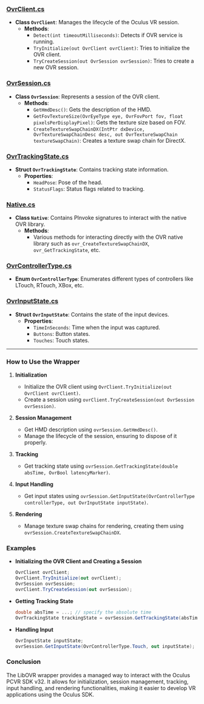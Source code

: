 ### [OvrClient.cs](https://github.com/DevOculus-Meta-Quest/LibOVR/blob/main/src/LibOVR/OvrClient.cs)
- **Class `OvrClient`**: Manages the lifecycle of the Oculus VR session.
  - **Methods**:
    - `Detect(int timeoutMilliseconds)`: Detects if OVR service is running.
    - `TryInitialize(out OvrClient ovrClient)`: Tries to initialize the OVR client.
    - `TryCreateSession(out OvrSession ovrSession)`: Tries to create a new OVR session.

### [OvrSession.cs](https://github.com/DevOculus-Meta-Quest/LibOVR/blob/main/src/LibOVR/OvrSession.cs)
- **Class `OvrSession`**: Represents a session of the OVR client.
  - **Methods**:
    - `GetHmdDesc()`: Gets the description of the HMD.
    - `GetFovTextureSize(OvrEyeType eye, OvrFovPort fov, float pixelsPerDisplayPixel)`: Gets the texture size based on FOV.
    - `CreateTextureSwapChainDX(IntPtr dxDevice, OvrTextureSwapChainDesc desc, out OvrTextureSwapChain textureSwapChain)`: Creates a texture swap chain for DirectX.

### [OvrTrackingState.cs](https://github.com/DevOculus-Meta-Quest/LibOVR/blob/main/src/LibOVR/OvrTrackingState.cs)
- **Struct `OvrTrackingState`**: Contains tracking state information.
  - **Properties**:
    - `HeadPose`: Pose of the head.
    - `StatusFlags`: Status flags related to tracking.

### [Native.cs](https://github.com/DevOculus-Meta-Quest/LibOVR/blob/main/src/LibOVR/Native.cs)
- **Class `Native`**: Contains PInvoke signatures to interact with the native OVR library.
  - **Methods**:
    - Various methods for interacting directly with the OVR native library such as `ovr_CreateTextureSwapChainDX`, `ovr_GetTrackingState`, etc.

### [OvrControllerType.cs](https://github.com/DevOculus-Meta-Quest/LibOVR/blob/main/src/LibOVR/OvrControllerType.cs)
- **Enum `OvrControllerType`**: Enumerates different types of controllers like LTouch, RTouch, XBox, etc.

### [OvrInputState.cs](https://github.com/DevOculus-Meta-Quest/LibOVR/blob/main/src/LibOVR/OvrInputState.cs)
- **Struct `OvrInputState`**: Contains the state of the input devices.
  - **Properties**:
    - `TimeInSeconds`: Time when the input was captured.
    - `Buttons`: Button states.
    - `Touches`: Touch states.

---

### How to Use the Wrapper
1. **Initialization**
   - Initialize the OVR client using `OvrClient.TryInitialize(out OvrClient ovrClient)`.
   - Create a session using `ovrClient.TryCreateSession(out OvrSession ovrSession)`.

2. **Session Management**
   - Get HMD description using `ovrSession.GetHmdDesc()`.
   - Manage the lifecycle of the session, ensuring to dispose of it properly.

3. **Tracking**
   - Get tracking state using `ovrSession.GetTrackingState(double absTime, OvrBool latencyMarker)`.

4. **Input Handling**
   - Get input states using `ovrSession.GetInputState(OvrControllerType controllerType, out OvrInputState inputState)`.

5. **Rendering**
   - Manage texture swap chains for rendering, creating them using `ovrSession.CreateTextureSwapChainDX`.

### Examples
- **Initializing the OVR Client and Creating a Session**
  ```csharp
  OvrClient ovrClient;
  OvrClient.TryInitialize(out ovrClient);
  OvrSession ovrSession;
  ovrClient.TryCreateSession(out ovrSession);
  ```

- **Getting Tracking State**
  ```csharp
  double absTime = ...; // specify the absolute time
  OvrTrackingState trackingState = ovrSession.GetTrackingState(absTime, OvrBool.False);
  ```

- **Handling Input**
  ```csharp
  OvrInputState inputState;
  ovrSession.GetInputState(OvrControllerType.Touch, out inputState);
  ```

### Conclusion
The LibOVR wrapper provides a managed way to interact with the Oculus PCVR SDK v32. It allows for initialization, session management, tracking, input handling, and rendering functionalities, making it easier to develop VR applications using the Oculus SDK.